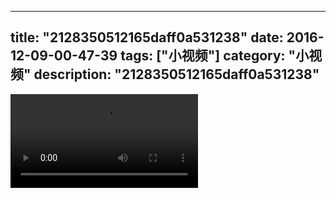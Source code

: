 
---
title: "2128350512165daff0a531238"
date: 2016-12-09-00-47-39
tags: ["小视频"]
category: "小视频"
description: "2128350512165daff0a531238"
---
<video src="http://ohtsqip0g.bkt.clouddn.com/2128350512165daff0a531238.mp4" controls="controls"></video>
